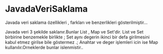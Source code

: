 JavadaVeriSaklama
=================

Javada veri saklama özellikleri , farkları ve benzerlikleri gösterilmiştir...

Javada veri 3 şekilde saklanır.Bunlar List , Map ve Set'dir.
List ve Set birbirine benzemekle birlikte  ; Set aynı degerin ikinci bir defa girilmesini kabul etmez girilse bile göstermez .;
Anahtar ve deger işlemleri icin ise  Map kullanılır.Orneklerde bunlar islenmistir..
